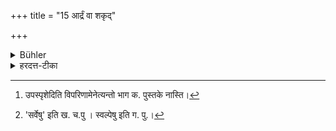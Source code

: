 +++
title = "15 आर्द्रं वा शकृद्"

+++

<details><summary>Bühler</summary>

15. (Or he may touch) moist cowdung, wet herbs, or moist earth.
</details>

<details><summary>हरदत्त-टीका</summary>

## सूत्रम्
आर्द्रं वा शकृदोषधीर्भूमिं वा ॥ १५ ॥  
### टिप्पनी
[^१]उपस्पृशेदित्येव । त्रिश्वार्द्रशब्दस्सम्बध्यते लिङ्गवचनादिविपरिणामेन । आर्द्रं वा शकृदुपस्पृशेत् ओषधीर्वा आर्द्रा , भूमिं वा आर्द्राम् । पूर्वोक्तेष्वेव [^२]कल्पेषु वैकल्पिकमिदम् ॥ १५ ॥  

[^१]:

    उपस्पृशेदिति विपरिणामेनेत्यन्तो भाग क. पुस्तके नास्ति।  

[^२]:

    'सर्वेषु' इति ख. च.पु । स्वल्पेषु इति ग. पु.।
</details>
